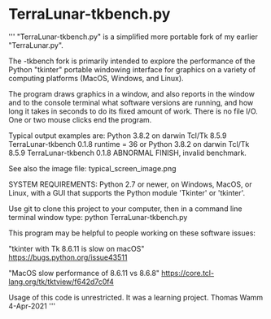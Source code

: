 # TerraLunar-tkbench.py
'''
"TerraLunar-tkbench.py" is a simplified more portable fork of my earlier "TerraLunar.py". 

The -tkbench fork is primarily intended to explore the performance of the 
Python "tkinter" portable windowing interface for graphics on a variety of 
computing platforms (MacOS, Windows, and Linux).

The program draws graphics in a window, and also reports in the window 
and to the console terminal what software versions are running, 
and how long it takes in seconds to do its fixed amount of work.
There is no file I/O.  One or two mouse clicks end the program.

Typical output examples are:
  Python 3.8.2 on darwin  Tcl/Tk 8.5.9  TerraLunar-tkbench 0.1.8  runtime = 36
or
  Python 3.8.2 on darwin  Tcl/Tk 8.5.9  TerraLunar-tkbench 0.1.8    ABNORMAL FINISH, invalid benchmark.

See also the image file:  typical_screen_image.png

SYSTEM REQUIREMENTS:
Python 2.7 or newer, on Windows, MacOS, or Linux,
with a GUI that supports the Python module 'Tkinter' or 'tkinter'.

Use git to clone this project to your computer, then 
in a command line terminal window type:
    python TerraLunar-tkbench.py


This program may be helpful to people working on these software issues: 

  "tkinter with Tk 8.6.11 is slow on macOS"
      https://bugs.python.org/issue43511

  "MacOS slow performance of 8.6.11 vs 8.6.8"
      https://core.tcl-lang.org/tk/tktview/f642d7c0f4


Usage of this code is unrestricted. It was a learning project.
  Thomas Wamm 4-Apr-2021
'''
